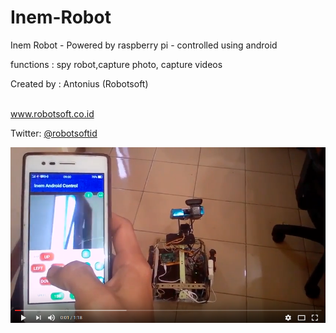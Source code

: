 # Inem-Robot
Inem Robot - Powered by raspberry pi - controlled using android

functions : spy robot,capture photo, capture videos

Created by : Antonius (Robotsoft)

<br>
<a href="https://www.robotsoft.co.id">www.robotsoft.co.id</a>


<br>

Twitter:
<a href="https://twitter.com/robotsoftid">@robotsoftid</a>
<br>

<img src="https://raw.githubusercontent.com/antoniusrobotsoft/ROBOTIC/main/ROBOTS-%20PROTOTYPE/Inem-Robot/inem_robot.png">

